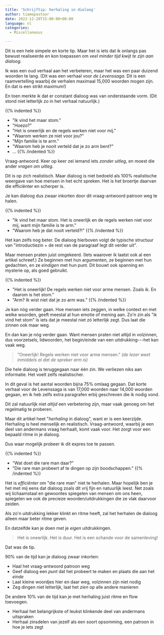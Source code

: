 ```yaml
---
title: 'Schrijftip: herhaling in dialoog'
author: tiamopastoor
date: 2022-12-28T15:00:00+00:00
language: nl
categories:
  - Miscellaneous

---
```

Dit is een hele simpele en korte tip. Maar het is iets dat ik onlangs pas bewust realiseerde en kon toepassen om _veel minder tijd kwijt te zijn aan dialoog_.

Ik was een oud verhaal aan het verbeteren, maar het was een paar duizend woorden te lang. (Dit was een verhaal voor _de Levenssaga._ Dit is een raamvertelling waarbij de verhalen maximaal 15,000 woorden mogen zijn. En dat is een strikt maximum!)

En toen merkte ik dat er constant dialoog was van onderstaande vorm. (Dit stond niet letterlijk zo in het verhaal natuurlijk.)

{{% indented %}}
* "Ik vind het maar stom."
* "Hoezo?"
* "Het is oneerlijk en de regels werken niet voor mij."
* "Waarom werken ze niet voor jou?"
* "Mijn familie is te arm."
* "Waarom heb je nooit verteld dat je zo arm bent?"
* ...
{{% /indented %}}

Vraag-antwoord. Keer op keer zei iemand iets _zonder uitleg_, en moest die ander _vragen om uitleg_.

Dit is op zich realistisch. Maar dialoog is niet bedoeld als 100% realistische weergave van hoe mensen in het echt spreken. Het is het broertje daarvan die efficiënter en scherper is.

Je kan dialoog dus zwaar inkorten door dit vraag-antwoord patroon weg te halen.

{{% indented %}}
* "Ik vind het maar stom. Het is oneerlijk en de regels werken niet voor mij, want mijn familie is te arm."
* "Waarom heb je dat nooit verteld?!"
{{% /indented %}}

Het kan zelfs nog beter. De dialoog hierboven volgt de typische structuur van "introductiezin + de rest van de paragraaf legt dit verder uit".

Maar mensen praten juist omgekeerd. (Iets waarover ik laatst ook al een artikel schreef.) Ze beginnen met hun argumenten, ze beginnen met hun gedachten, en ze _eindigen_ met hun punt. Dit bouwt ook spanning en mysterie op, als goed gebruikt.

{{% indented %}}
* "Het is oneerlijk! De regels werken niet voor arme mensen. Zoals ik. En daarom is het stom."
* "Arm? Ik wist niet dat je zo arm was."
{{% /indented %}}

Je kan nóg verder gaan. Hoe mensen iets zeggen, in welke context en met welke woorden, geeft meestal al hun emotie of mening aan. Zo'n zin als "ik vind het stom" is iets dat je meestal niet zó letterlijk zegt. Dus laat die zinnen ook maar weg.

En dan kan je nóg verder gaan. Want mensen praten niet altijd in volzinnen, dus voorzetsels, lidwoorden, het begin/einde van een uitdrukking---het kan vaak weg.

> "Oneerlijk! Regels werken niet voor arme mensen." _(de lezer weet inmiddels al dat de spreker arm is)_

Die hele dialoog is teruggegaan naar één zin. We verliezen niks aan informatie. Het voelt zelfs realistischer.

In dit geval is het aantal woorden bijna 75% omlaag gegaan. Dat korte verhaal voor de Levenssaga is van 17,000 woorden naar 14,000 woorden gegaan, en ik heb zelfs extra paragrafen erbij geschreven die ik nodig vond.

Dit zal natuurlijk niet _altijd_ een verbetering zijn, maar vaak genoeg om het regelmatig te proberen.

Maar dit artikel heet "_herhaling_ in dialoog", want er is een keerzijde. Herhaling is heel menselijk en realistisch. Vraag-antwoord, waarbij je een deel van andermans vraag herhaalt, komt vaak voor. Het zorgt voor een bepaald ritme in je dialoog. 

Dus waar mogelijk probeer ik dit expres toe te passen.

{{% indented %}}
* "Wat doet die rare man daar?"
* "Die rare man probeert af te dingen op zijn boodschappen."
{{% /indented %}}

Het is _efficiënter_ om "die rare man" niet te herhalen. Maar hopelijk ben je het met mij eens dat dialoog zoals dit vrij fijn en natuurlijk leest. Net zoals wij lichaamstaal en gewoontes spiegelen van mensen om ons heen, spiegelen we ook de precieze woorden/uitdrukkingen die ze vlak daarvoor zeiden.

Als zo'n uitdrukking lekker klinkt en ritme heeft, zal het herhalen de dialoog alleen maar beter ritme geven.

En datzelfde kan je doen met je _eigen_ uitdrukkingen.

> Het is oneerlijk. Het is duur. Het is een schande voor de samenleving!

Dat was de tip. 

90% van de tijd kan je dialoog zwaar inkorten: 

  * Haal het vraag-antwoord patroon weg
  * Geef dialoog een _punt_ dat het probeert te maken en plaats die aan het _einde_
  * Laat kleine woordjes hier en daar weg, volzinnen zijn niet nodig
  * Zeg dingen niet letterlijk, laat het _zien_ op alle andere manieren

De andere 10% van de tijd kan je met herhaling juist ritme en flow toevoegen.

  * Herhaal het belangrijkste of leukst klinkende deel van andermans uitspraken
  * Herhaal zinsdelen van jezelf als een soort opsomming, een patroon in hoe je iets zegt